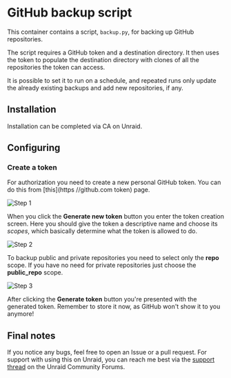 # GitHub backup script

This container contains a script, `backup.py`, for backing up GitHub repositories.

The script requires a GitHub token and a destination directory. It then uses the token to populate the destination directory with clones of all the repositories the token can access.

It is possible to set it to run on a schedule, and repeated runs only update the already existing backups and add new repositories, if any.

## Installation

Installation can be completed via CA on Unraid.

## Configuring

### Create a token

For authorization you need to create a new personal GitHub token. You can do this from [this](https //github.com token) page.

![Step 1](https://raw.githubusercontent.com/lnxd/docker-github-backup/master/images/new-token-1.png)

When you click the **Generate new token** button you enter the token creation screen. Here you should give the token a descriptive name and choose its *scopes*, which basically determine what the token is allowed to do.

![Step 2](https://raw.githubusercontent.com/lnxd/docker-github-backup/master/images/new-token-2.png)

To backup public and private repositories you need to select only the **repo** scope. If you have no need for private repositories just choose the **public_repo** scope.

![Step 3](https://raw.githubusercontent.com/lnxd/docker-github-backup/master/images/new-token-3.png)

After clicking the **Generate token** button you're presented with the generated token. Remember to store it now, as GitHub won't show it to you anymore!

## Final notes
If you notice any bugs, feel free to open an Issue or a pull request. For support with using this on Unraid, you can reach me best via the [support thread](https://forums.unraid.net/topic/104589-support-lnxd-phoenixminer-amd/) on the Unraid Community Forums.